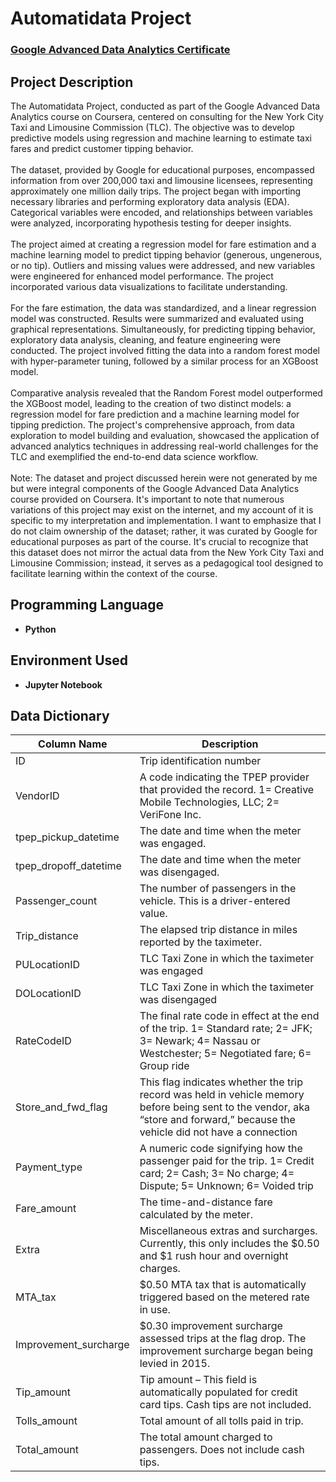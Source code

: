 <h1>Automatidata Project</h1>

 ### [Google Advanced Data Analytics Certificate](https://github.com/fouzan-akhter/automatidata_project)

<h2>Project Description</h2>
The Automatidata Project, conducted as part of the Google Advanced Data Analytics course on Coursera, centered on consulting for the New York City Taxi and Limousine Commission (TLC). The objective was to develop predictive models using regression and machine learning to estimate taxi fares and predict customer tipping behavior.
<br>
<br>
The dataset, provided by Google for educational purposes, encompassed information from over 200,000 taxi and limousine licensees, representing approximately one million daily trips. The project began with importing necessary libraries and performing exploratory data analysis (EDA). Categorical variables were encoded, and relationships between variables were analyzed, incorporating hypothesis testing for deeper insights.
<br>
<br>
The project aimed at creating a regression model for fare estimation and a machine learning model to predict tipping behavior (generous, ungenerous, or no tip). Outliers and missing values were addressed, and new variables were engineered for enhanced model performance. The project incorporated various data visualizations to facilitate understanding.
<br>
<br>
For the fare estimation, the data was standardized, and a linear regression model was constructed. Results were summarized and evaluated using graphical representations. Simultaneously, for predicting tipping behavior, exploratory data analysis, cleaning, and feature engineering were conducted. The project involved fitting the data into a random forest model with hyper-parameter tuning, followed by a similar process for an XGBoost model.
<br>
<br>
Comparative analysis revealed that the Random Forest model outperformed the XGBoost model, leading to the creation of two distinct models: a regression model for fare prediction and a machine learning model for tipping prediction. The project's comprehensive approach, from data exploration to model building and evaluation, showcased the application of advanced analytics techniques in addressing real-world challenges for the TLC and exemplified the end-to-end data science workflow.
<br>
<br>
Note: The dataset and project discussed herein were not generated by me but were integral components of the Google Advanced Data Analytics course provided on Coursera. It's important to note that numerous variations of this project may exist on the internet, and my account of it is specific to my interpretation and implementation. I want to emphasize that I do not claim ownership of the dataset; rather, it was curated by Google for educational purposes as part of the course. It's crucial to recognize that this dataset does not mirror the actual data from the New York City Taxi and Limousine Commission; instead, it serves as a pedagogical tool designed to facilitate learning within the context of the course.

<br />
 
<h2>Programming Language</h2>

- <b>Python</b> 

<h2>Environment Used </h2>

- <b>Jupyter Notebook</b>

<h2>Data Dictionary </h2>

| Column Name            | Description                                                                                                                                                                     |
|------------------------|---------------------------------------------------------------------------------------------------------------------------------------------------------------------------------|
| ID                     | Trip identification number                                                                                                                                                      |
| VendorID               | A code indicating the TPEP provider that provided the record. 1= Creative Mobile Technologies, LLC; 2= VeriFone Inc.                                                          |
| tpep_pickup_datetime   | The date and time when the meter was engaged.                                                                                                                                  |
| tpep_dropoff_datetime  | The date and time when the meter was disengaged.                                                                                                                              |
| Passenger_count        | The number of passengers in the vehicle. This is a driver-entered value.                                                                                                      |
| Trip_distance          | The elapsed trip distance in miles reported by the taximeter.                                                                                                                  |
| PULocationID           | TLC Taxi Zone in which the taximeter was engaged                                                                                                                               |
| DOLocationID           | TLC Taxi Zone in which the taximeter was disengaged                                                                                                                            |
| RateCodeID             | The final rate code in effect at the end of the trip. 1= Standard rate; 2= JFK; 3= Newark; 4= Nassau or Westchester; 5= Negotiated fare; 6= Group ride                       |
| Store_and_fwd_flag     | This flag indicates whether the trip record was held in vehicle memory before being sent to the vendor, aka “store and forward,” because the vehicle did not have a connection |
| Payment_type           | A numeric code signifying how the passenger paid for the trip. 1= Credit card; 2= Cash; 3= No charge; 4= Dispute; 5= Unknown; 6= Voided trip                                 |
| Fare_amount            | The time-and-distance fare calculated by the meter.                                                                                                                            |
| Extra                  | Miscellaneous extras and surcharges. Currently, this only includes the $0.50 and $1 rush hour and overnight charges.                                                          |
| MTA_tax                | $0.50 MTA tax that is automatically triggered based on the metered rate in use.                                                                                               |
| Improvement_surcharge  | $0.30 improvement surcharge assessed trips at the flag drop. The improvement surcharge began being levied in 2015.                                                            |
| Tip_amount             | Tip amount – This field is automatically populated for credit card tips. Cash tips are not included.                                                                          |
| Tolls_amount           | Total amount of all tolls paid in trip.                                                                                                                                        |
| Total_amount           | The total amount charged to passengers. Does not include cash tips.                                                                                                            |

<!--
 ```diff
- text in red
+ text in green
! text in orange
# text in gray
@@ text in purple (and bold)@@
```
--!>
